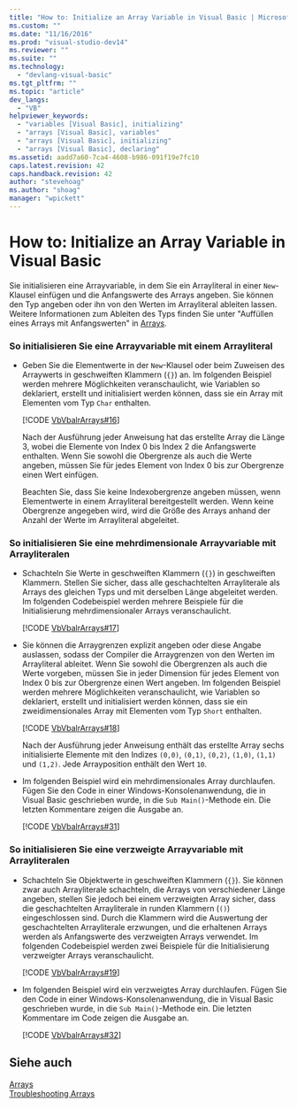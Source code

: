 ```yaml
---
title: "How to: Initialize an Array Variable in Visual Basic | Microsoft Docs"
ms.custom: ""
ms.date: "11/16/2016"
ms.prod: "visual-studio-dev14"
ms.reviewer: ""
ms.suite: ""
ms.technology: 
  - "devlang-visual-basic"
ms.tgt_pltfrm: ""
ms.topic: "article"
dev_langs: 
  - "VB"
helpviewer_keywords: 
  - "variables [Visual Basic], initializing"
  - "arrays [Visual Basic], variables"
  - "arrays [Visual Basic], initializing"
  - "arrays [Visual Basic], declaring"
ms.assetid: aadd7a60-7ca4-4608-b986-091f19e7fc10
caps.latest.revision: 42
caps.handback.revision: 42
author: "stevehoag"
ms.author: "shoag"
manager: "wpickett"
---
```

# How to: Initialize an Array Variable in Visual Basic
Sie initialisieren eine Arrayvariable, in dem Sie ein Arrayliteral in einer `New`\-Klausel einfügen und die Anfangswerte des Arrays angeben.  Sie können den Typ angeben oder ihn von den Werten im Arrayliteral ableiten lassen.  Weitere Informationen zum Ableiten des Typs finden Sie unter "Auffüllen eines Arrays mit Anfangswerten" in [Arrays](../../../../visual-basic/programming-guide/language-features/arrays/index.md).  
  
### So initialisieren Sie eine Arrayvariable mit einem Arrayliteral  
  
-   Geben Sie die Elementwerte in der `New`\-Klausel oder beim Zuweisen des Arraywerts in geschweiften Klammern \(`{}`\) an.  Im folgenden Beispiel werden mehrere Möglichkeiten veranschaulicht, wie Variablen so deklariert, erstellt und initialisiert werden können, dass sie ein Array mit Elementen vom Typ `Char` enthalten.  
  
     [!CODE [VbVbalrArrays#16](../CodeSnippet/VS_Snippets_VBCSharp/VbVbalrArrays#16)]  
  
     Nach der Ausführung jeder Anweisung hat das erstellte Array die Länge 3, wobei die Elemente von Index 0 bis Index 2 die Anfangswerte enthalten.  Wenn Sie sowohl die Obergrenze als auch die Werte angeben, müssen Sie für jedes Element von Index 0 bis zur Obergrenze einen Wert einfügen.  
  
     Beachten Sie, dass Sie keine Indexobergrenze angeben müssen, wenn Elementwerte in einem Arrayliteral bereitgestellt werden.  Wenn keine Obergrenze angegeben wird, wird die Größe des Arrays anhand der Anzahl der Werte im Arrayliteral abgeleitet.  
  
### So initialisieren Sie eine mehrdimensionale Arrayvariable mit Arrayliteralen  
  
-   Schachteln Sie Werte in geschweiften Klammern \(`{}`\) in geschweiften Klammern.  Stellen Sie sicher, dass alle geschachtelten Arrayliterale als Arrays des gleichen Typs und mit derselben Länge abgeleitet werden.  Im folgenden Codebeispiel werden mehrere Beispiele für die Initialisierung mehrdimensionaler Arrays veranschaulicht.  
  
     [!CODE [VbVbalrArrays#17](../CodeSnippet/VS_Snippets_VBCSharp/VbVbalrArrays#17)]  
  
-   Sie können die Arraygrenzen explizit angeben oder diese Angabe auslassen, sodass der Compiler die Arraygrenzen von den Werten im Arrayliteral ableitet.  Wenn Sie sowohl die Obergrenzen als auch die Werte vorgeben, müssen Sie in jeder Dimension für jedes Element von Index 0 bis zur Obergrenze einen Wert angeben.  Im folgenden Beispiel werden mehrere Möglichkeiten veranschaulicht, wie Variablen so deklariert, erstellt und initialisiert werden können, dass sie ein zweidimensionales Array mit Elementen vom Typ `Short` enthalten.  
  
     [!CODE [VbVbalrArrays#18](../CodeSnippet/VS_Snippets_VBCSharp/VbVbalrArrays#18)]  
  
     Nach der Ausführung jeder Anweisung enthält das erstellte Array sechs initialisierte Elemente mit den Indizes `(0,0)`, `(0,1)`, `(0,2)`, `(1,0)`, `(1,1)` und `(1,2)`.  Jede Arrayposition enthält den Wert `10`.  
  
-   Im folgenden Beispiel wird ein mehrdimensionales Array durchlaufen.  Fügen Sie den Code in einer Windows\-Konsolenanwendung, die in Visual Basic geschrieben wurde, in die `Sub Main()`\-Methode ein.  Die letzten Kommentare zeigen die Ausgabe an.  
  
     [!CODE [VbVbalrArrays#31](../CodeSnippet/VS_Snippets_VBCSharp/VbVbalrArrays#31)]  
  
### So initialisieren Sie eine verzweigte Arrayvariable mit Arrayliteralen  
  
-   Schachteln Sie Objektwerte in geschweiften Klammern \(`{}`\).  Sie können zwar auch Arrayliterale schachteln, die Arrays von verschiedener Länge angeben, stellen Sie jedoch bei einem verzweigten Array sicher, dass die geschachtelten Arrayliterale in runden Klammern \(`()`\) eingeschlossen sind.  Durch die Klammern wird die Auswertung der geschachtelten Arrayliterale erzwungen, und die erhaltenen Arrays werden als Anfangswerte des verzweigten Arrays verwendet.  Im folgenden Codebeispiel werden zwei Beispiele für die Initialisierung verzweigter Arrays veranschaulicht.  
  
     [!CODE [VbVbalrArrays#19](../CodeSnippet/VS_Snippets_VBCSharp/VbVbalrArrays#19)]  
  
-   Im folgenden Beispiel wird ein verzweigtes Array durchlaufen.  Fügen Sie den Code in einer Windows\-Konsolenanwendung, die in Visual Basic geschrieben wurde, in die `Sub Main()`\-Methode ein.  Die letzten Kommentare im Code zeigen die Ausgabe an.  
  
     [!CODE [VbVbalrArrays#32](../CodeSnippet/VS_Snippets_VBCSharp/VbVbalrArrays#32)]  
  
## Siehe auch  
 [Arrays](../../../../visual-basic/programming-guide/language-features/arrays/index.md)   
 [Troubleshooting Arrays](../../../../visual-basic/programming-guide/language-features/arrays/troubleshooting-arrays.md)